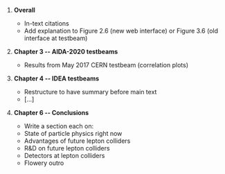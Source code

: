 1. **Overall**
   - In-text citations
   - Add explanation to Figure 2.6 (new web interface) or Figure 3.6 (old interface at testbeam)

1. **Chapter 3 -- AIDA-2020 testbeams**
   - Results from May 2017 CERN testbeam (correlation plots)

1. **Chapter 4 -- IDEA testbeams**
   - Restructure to have summary before main text
   - [...]

1. **Chapter 6 -- Conclusions**
   - Write a section each on:
   - State of particle physics right now
   - Advantages of future lepton colliders
   - R&D on future lepton colliders
   - Detectors at lepton colliders
   - Flowery outro
